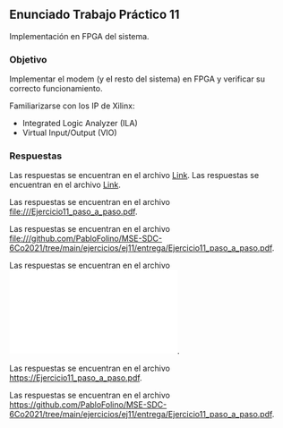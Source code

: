 ## Enunciado Trabajo Práctico 11

Implementación en FPGA del sistema.


### Objetivo

Implementar el modem (y el resto del sistema) en FPGA y verificar su
correcto funcionamiento.

Familiarizarse con los IP de Xilinx:
- Integrated Logic Analyzer (ILA)
- Virtual Input/Output (VIO)


### Respuestas

Las respuestas se encuentran en el archivo  [Link](file:///Ejercicio11_paso_a_paso.pdf).
Las respuestas se encuentran en el archivo  [Link](file:Ejercicio11_paso_a_paso.pdf).

Las respuestas se encuentran en el archivo  <file:///Ejercicio11_paso_a_paso.pdf>.

Las respuestas se encuentran en el archivo  <file:///github.com/PabloFolino/MSE-SDC-6Co2021/tree/main/ejercicios/ej11/entrega/Ejercicio11_paso_a_paso.pdf>.

Las respuestas se encuentran en el archivo  ![Link](Ejercicio11_paso_a_paso.pdf).

Las respuestas se encuentran en el archivo  <https://Ejercicio11_paso_a_paso.pdf>.

Las respuestas se encuentran en el archivo  <https://github.com/PabloFolino/MSE-SDC-6Co2021/tree/main/ejercicios/ej11/entrega/Ejercicio11_paso_a_paso.pdf>.
